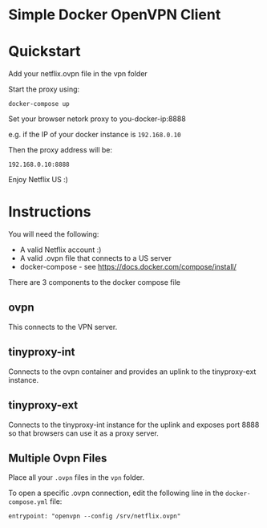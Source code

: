 # Simple Docker OpenVPN Client 

# Quickstart

Add your netflix.ovpn file in the vpn folder

Start the proxy using:

```docker-compose up```

Set your browser netork proxy to you-docker-ip:8888 

e.g. if the IP of your docker instance is ```192.168.0.10```

Then the proxy address will be:

```192.168.0.10:8888```

Enjoy Netflix US :) 

# Instructions

You will need the following:

* A valid Netflix account :) 
* A valid .ovpn file that connects to a US server
* docker-compose - see https://docs.docker.com/compose/install/

There are 3 components to the docker compose file

## ovpn ##

This connects to the VPN server.

## tinyproxy-int ##

Connects to the ovpn container and provides an uplink to the tinyproxy-ext instance.

## tinyproxy-ext ##

Connects to the tinyproxy-int instance for the uplink and exposes port 8888 so that browsers can use it as a proxy server.

## Multiple Ovpn Files ##

Place all your ```.ovpn``` files in the ```vpn``` folder.

To open a specific .ovpn connection, edit the following line in the ```docker-compose.yml``` file:

```
entrypoint: "openvpn --config /srv/netflix.ovpn"
```

